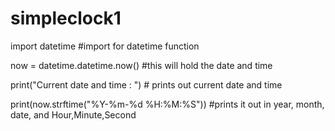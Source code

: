# simpleclock1

import datetime #import for datetime function

now = datetime.datetime.now() #this will hold the date and time

print("Current date and time : ") # prints out current date and time

print(now.strftime("%Y-%m-%d %H:%M:%S")) #prints it out in year, month, date, and Hour,Minute,Second
